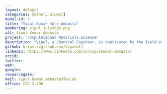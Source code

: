 ```yaml
---
layout: default
categories: [other, alumni]
modal-id: 7
title: "Vipul Kumar <br> Ambasta"
memberimg: vipul_july2024.png
alt: Vipul Kumar Ambasta
project: 'Computational Materials Science'
description: "Vipul, a Chemical Engineer, is captivated by the field of Materials. His passion for Materials led him to the exciting world of Simulation. He is currently engaged in performing Excited State Calculations with Materials."
github: https://github.com/Vipuuul1
linkedin: https://www.linkedin.com/in/vipulkumar-ambasta/
orcid: 
twitter: 
web:
google: 
researchgate: 
mail: vipul.kumar.ambasta@fau.de
office: CCC 2.306
---
```

